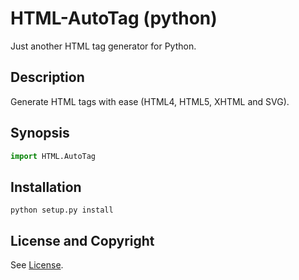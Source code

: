 HTML-AutoTag (python)
=====================
Just another HTML tag generator for Python.

Description
-----------
Generate HTML tags with ease (HTML4, HTML5, XHTML and SVG).

Synopsis
--------
```python
import HTML.AutoTag
```

Installation
------------
```
python setup.py install
```

License and Copyright
---------------------
See [License](License.md).
